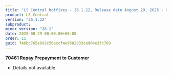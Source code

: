 ```yaml
---
title: "LS Central hotfixes - 26.1.22, Release date August 29, 2025 - Hotfixes"
product: LS Central
version: "26.1.22"
subproduct: 
minor_version: "26.1"
date: 2025-08-29 00:00:00+00:00
order: 11
guid: f46bc765e692c56accf4e9582833cad64e33c789
---
```


<strong>70461 Repay Prepayment to Customer</strong>
<ul><li>Details not available.</li></ul>
